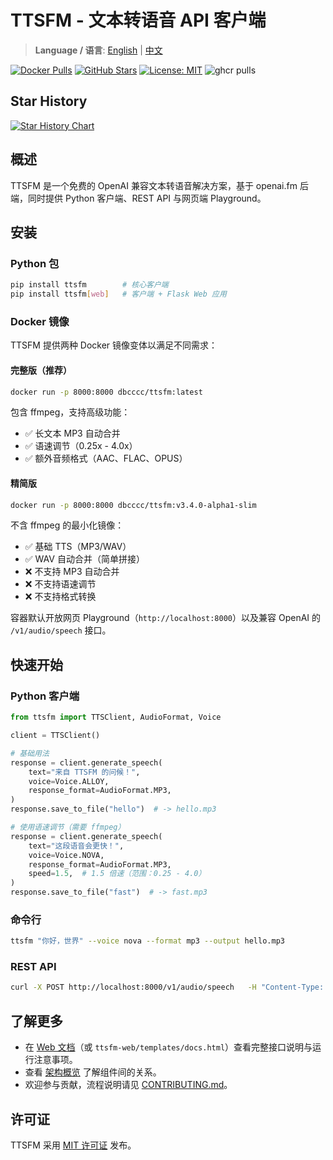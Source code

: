 # TTSFM - 文本转语音 API 客户端

> **Language / 语言**: [English](README.md) | [中文](README.zh.md)

[![Docker Pulls](https://img.shields.io/docker/pulls/dbcccc/ttsfm?style=flat-square&logo=docker)](https://hub.docker.com/r/dbcccc/ttsfm)
[![GitHub Stars](https://img.shields.io/github/stars/dbccccccc/ttsfm?style=social)](https://github.com/dbccccccc/ttsfm)
[![License: MIT](https://img.shields.io/badge/License-MIT-yellow.svg?style=flat-square)](https://opensource.org/licenses/MIT)
![ghcr pulls](https://img.shields.io/badge/dynamic/json?url=https%3A%2F%2Fghcr-badge.elias.eu.org%2Fapi%2Fdbccccccc%2Fttsfm%2Fttsfm&query=downloadCount&label=ghcr+pulls&logo=github)

## Star History

[![Star History Chart](https://api.star-history.com/svg?repos=dbccccccc/ttsfm&type=Date)](https://www.star-history.com/#dbccccccc/ttsfm&Date)

## 概述

TTSFM 是一个免费的 OpenAI 兼容文本转语音解决方案，基于 openai.fm 后端，同时提供 Python 客户端、REST API 与网页端 Playground。

## 安装

### Python 包

```bash
pip install ttsfm        # 核心客户端
pip install ttsfm[web]   # 客户端 + Flask Web 应用
```

### Docker 镜像

TTSFM 提供两种 Docker 镜像变体以满足不同需求：

#### 完整版（推荐）
```bash
docker run -p 8000:8000 dbcccc/ttsfm:latest
```

包含 ffmpeg，支持高级功能：
- ✅ 长文本 MP3 自动合并
- ✅ 语速调节（0.25x - 4.0x）
- ✅ 额外音频格式（AAC、FLAC、OPUS）

#### 精简版
```bash
docker run -p 8000:8000 dbcccc/ttsfm:v3.4.0-alpha1-slim
```

不含 ffmpeg 的最小化镜像：
- ✅ 基础 TTS（MP3/WAV）
- ✅ WAV 自动合并（简单拼接）
- ❌ 不支持 MP3 自动合并
- ❌ 不支持语速调节
- ❌ 不支持格式转换

容器默认开放网页 Playground（`http://localhost:8000`）以及兼容 OpenAI 的 `/v1/audio/speech` 接口。

## 快速开始

### Python 客户端

```python
from ttsfm import TTSClient, AudioFormat, Voice

client = TTSClient()

# 基础用法
response = client.generate_speech(
    text="来自 TTSFM 的问候！",
    voice=Voice.ALLOY,
    response_format=AudioFormat.MP3,
)
response.save_to_file("hello")  # -> hello.mp3

# 使用语速调节（需要 ffmpeg）
response = client.generate_speech(
    text="这段语音会更快！",
    voice=Voice.NOVA,
    response_format=AudioFormat.MP3,
    speed=1.5,  # 1.5 倍速（范围：0.25 - 4.0）
)
response.save_to_file("fast")  # -> fast.mp3
```

### 命令行

```bash
ttsfm "你好，世界" --voice nova --format mp3 --output hello.mp3
```

### REST API

```bash
curl -X POST http://localhost:8000/v1/audio/speech   -H "Content-Type: application/json"   -d '{"model":"gpt-4o-mini-tts","input":"你好，世界","voice":"alloy"}'   --output speech.mp3
```

## 了解更多

- 在 [Web 文档](http://localhost:8000/docs)（或 `ttsfm-web/templates/docs.html`）查看完整接口说明与运行注意事项。
- 查看 [架构概览](docs/architecture.md) 了解组件间的关系。
- 欢迎参与贡献，流程说明请见 [CONTRIBUTING.md](CONTRIBUTING.md)。

## 许可证

TTSFM 采用 [MIT 许可证](LICENSE) 发布。
